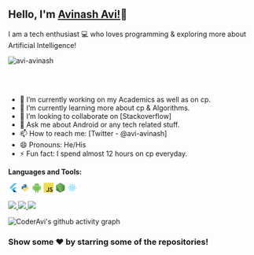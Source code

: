 ## Hello, I'm [Avinash Avi!](http://www.avi-avinash.github.io/)👋
I am a tech enthusiast 💻 who loves programming & exploring more about Artificial Intelligence!
<p align="left">
<img src="https://komarev.com/ghpvc/?username=avi-avinash&label=Profile views&color=green&style=plastic" alt="avi-avinash" /> 
</p>


<br/>
<br/>


- 🔭 I’m currently working on my Academics as well as on cp.
- 🌱 I’m currently learning more about cp & Algorithms.
- 👯 I’m looking to collaborate on [Stackoverflow]
- 💬 Ask me about Android or any tech related stuff.
- 📫 How to reach me: [Twitter - @avi-avinash]
- 😄 Pronouns: He/His    
- ⚡ Fun fact: I spend almost 12 hours on cp everyday.        
           
 

**Languages and Tools:**  

<code><img height="20" src="https://raw.githubusercontent.com/github/explore/80688e429a7d4ef2fca1e82350fe8e3517d3494d/topics/flutter/flutter.png"></code>
<code><img height="20" src="https://raw.githubusercontent.com/github/explore/80688e429a7d4ef2fca1e82350fe8e3517d3494d/topics/python/python.png"></code>
<code><img height="20" src="https://raw.githubusercontent.com/github/explore/80688e429a7d4ef2fca1e82350fe8e3517d3494d/topics/android/android.png"></code>
<code><img height="20" src="https://raw.githubusercontent.com/github/explore/80688e429a7d4ef2fca1e82350fe8e3517d3494d/topics/javascript/javascript.png"></code>
<code><img height="20" src="https://raw.githubusercontent.com/github/explore/80688e429a7d4ef2fca1e82350fe8e3517d3494d/topics/nodejs/nodejs.png"></code>
<code><img height="20" src="https://raw.githubusercontent.com/github/explore/80688e429a7d4ef2fca1e82350fe8e3517d3494d/topics/react/react.png"></code>   

<a href="https://github.com/avi-avinash">
<img height="115em"src="https://github-readme-stats.vercel.app/api?username=avi-avinash&show_icons=true&theme=algolia&include_all_commits=true&count_private=true"/>
<img height="115em" src="https://github-readme-stats-eight-theta.vercel.app/api/top-langs/?username=avi-avinash&layout=compact&langs_count=6&theme=algolia"/>
<img height="115em" src="https://github-readme-streak-stats.herokuapp.com/?user=avi-avinash&show_icons=true&locale=en&layout=compact&theme=algolia&line_height=0"/>
</a>

![CoderAvi's github activity graph](https://activity-graph.herokuapp.com/graph?username=avi-avinash&bg_color=000000&color=4cd8f0&line=2fc8ee&point=ffffff&area=true&hide_border=true)



### Show some ❤️ by starring some of the repositories!

</div>

